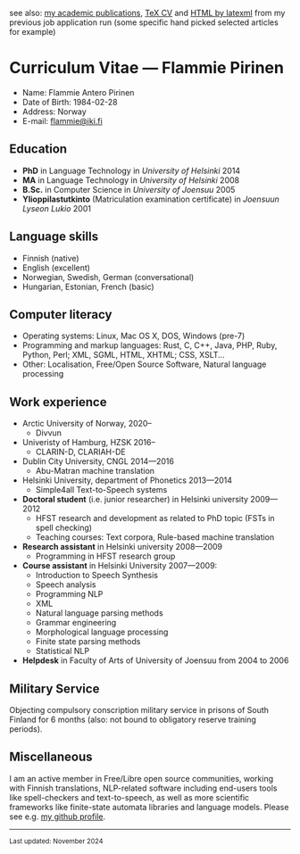 see also: [my academic publications](index.html),
[TeX CV](cv/Pirinen-Curriculum-Vitae.tex) and
[HTML by latexml](cv/Pirinen-Curriculum-Vitae.html) from my previous job
application run (some specific hand picked selected articles for example)

# Curriculum Vitae — Flammie Pirinen

* Name: Flammie Antero Pirinen
* Date of Birth: 1984-02-28
* Address: Norway
* E-mail: flammie@iki.fi

## Education

* **PhD** in Language Technology in *University of Helsinki* 2014
* **MA** in Language Technology in *University of Helsinki* 2008
* **B.Sc.** in Computer Science in *University of Joensuu* 2005
* **Ylioppilastutkinto** (Matriculation examination certificate) in *Joensuun
  Lyseon Lukio* 2001


## Language skills

* Finnish (native)
* English (excellent)
* Norwegian, Swedish, German (conversational)
* Hungarian, Estonian, French (basic)

## Computer literacy

* Operating systems: Linux, Mac OS X, DOS, Windows (pre-7)
* Programming and markup languages: Rust, C, C++, Java, PHP, Ruby, Python, Perl;
  XML, SGML, HTML, XHTML; CSS, XSLT...
* Other: Localisation, Free/Open Source Software, Natural language processing

## Work experience

* Arctic University of Norway, 2020–
    * Divvun
* Univeristy of Hamburg, HZSK 2016–
    * CLARIN-D, CLARIAH-DE
* Dublin City University, CNGL 2014—2016
    * Abu-Matran machine translation
* Helsinki University, department of Phonetics 2013—2014
    * Simple4all Text-to-Speech systems
* **Doctoral student** (i.e. junior researcher) in Helsinki university 2009—2012
    * HFST research and development as related to PhD topic
      (FSTs in spell checking)
    * Teaching courses: Text corpora, Rule-based machine translation
* **Research assistant** in Helsinki university 2008—2009
    * Programming in HFST research group
* **Course assistant** in Helsinki University 2007—2009:
    * Introduction to Speech Synthesis
    * Speech analysis
    * Programming NLP
    * XML
    * Natural language parsing methods
    * Grammar engineering
    * Morphological language processing
    * Finite state parsing methods
    * Statistical NLP
* **Helpdesk** in Faculty of Arts of University of Joensuu from 2004 to 2006

## Military Service

Objecting compulsory conscription military service in prisons of South Finland
for 6 months (also: not bound to obligatory reserve training periods).

## Miscellaneous

I am an active member in Free/Libre open source communities, working with
Finnish translations, NLP-related software including end-users tools like
spell-checkers and text-to-speech, as well as more scientific frameworks like
finite-state automata libraries and language models. Please see e.g. [my github
profile](https://github.com/flammie).

------
<small>Last updated: November 2024</small>
